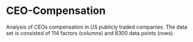 # CEO-Compensation
Analysis of CEOs compensation in US publicly traded companies. The data set is consisted of 114 factors (columns) and 8300 data points (rows).

